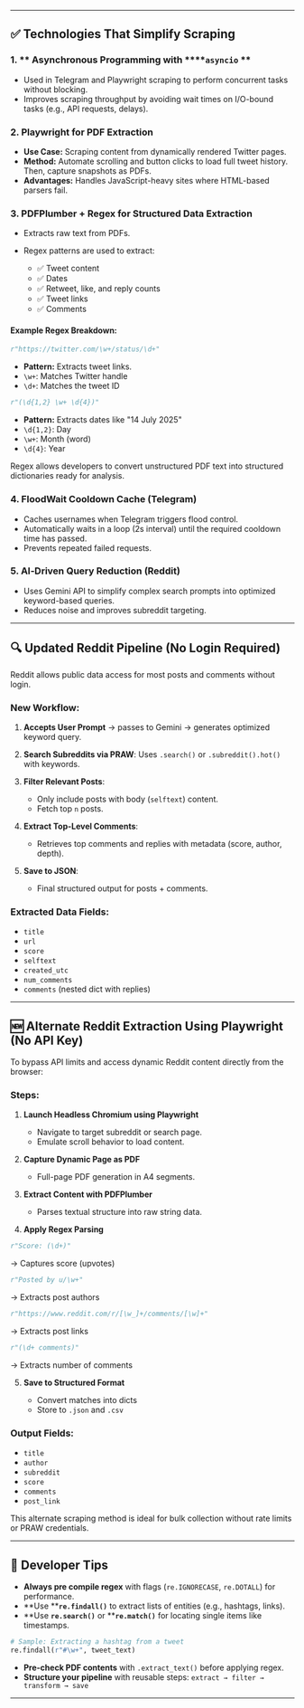 
---

## ✅ Technologies That Simplify Scraping

### 1. \*\* Asynchronous Programming with \*\***`asyncio` **

* Used in Telegram and Playwright scraping to perform concurrent tasks without blocking.
* Improves scraping throughput by avoiding wait times on I/O-bound tasks (e.g., API requests, delays).

### 2. **Playwright for PDF Extraction**

* **Use Case:** Scraping content from dynamically rendered Twitter pages.
* **Method:** Automate scrolling and button clicks to load full tweet history. Then, capture snapshots as PDFs.
* **Advantages:** Handles JavaScript-heavy sites where HTML-based parsers fail.

### 3. **PDFPlumber + Regex for Structured Data Extraction**

* Extracts raw text from PDFs.
* Regex patterns are used to extract:

  * ✅ Tweet content
  * ✅ Dates
  * ✅ Retweet, like, and reply counts
  * ✅ Tweet links
  * ✅ Comments 

#### Example Regex Breakdown:

```python
r"https://twitter.com/\w+/status/\d+"
```

* **Pattern:** Extracts tweet links.
* `\w+`: Matches Twitter handle
* `\d+`: Matches the tweet ID

```python
r"(\d{1,2} \w+ \d{4})"
```

* **Pattern:** Extracts dates like "14 July 2025"
* `\d{1,2}`: Day
* `\w+`: Month (word)
* `\d{4}`: Year

Regex allows developers to convert unstructured PDF text into structured dictionaries ready for analysis.

### 4. **FloodWait Cooldown Cache (Telegram)**

* Caches usernames when Telegram triggers flood control.
* Automatically waits in a loop (2s interval) until the required cooldown time has passed.
* Prevents repeated failed requests.

### 5. **AI‑Driven Query Reduction (Reddit)**

* Uses Gemini API to simplify complex search prompts into optimized keyword-based queries.
* Reduces noise and improves subreddit targeting.

---

## 🔍 Updated Reddit Pipeline (No Login Required)

Reddit allows public data access for most posts and comments without login.

### New Workflow:

1. **Accepts User Prompt** → passes to Gemini → generates optimized keyword query.
2. **Search Subreddits via PRAW**: Uses `.search()` or `.subreddit().hot()` with keywords.
3. **Filter Relevant Posts**:

   * Only include posts with body (`selftext`) content.
   * Fetch top `n` posts.
4. **Extract Top-Level Comments**:

   * Retrieves top comments and replies with metadata (score, author, depth).
5. **Save to JSON**:

   * Final structured output for posts + comments.

### Extracted Data Fields:

* `title`
* `url`
* `score`
* `selftext`
* `created_utc`
* `num_comments`
* `comments` (nested dict with replies)

---

## 🆕 Alternate Reddit Extraction Using Playwright (No API Key)

To bypass API limits and access dynamic Reddit content directly from the browser:

### Steps:

1. **Launch Headless Chromium using Playwright**

   * Navigate to target subreddit or search page.
   * Emulate scroll behavior to load content.

2. **Capture Dynamic Page as PDF**

   * Full-page PDF generation in A4 segments.

3. **Extract Content with PDFPlumber**

   * Parses textual structure into raw string data.

4. **Apply Regex Parsing**

```python
r"Score: (\d+)"
```

→ Captures score (upvotes)

```python
r"Posted by u/\w+"
```

→ Extracts post authors

```python
r"https://www.reddit.com/r/[\w_]+/comments/[\w]+"
```

→ Extracts post links

```python
r"(\d+ comments)"
```

→ Extracts number of comments

5. **Save to Structured Format**

   * Convert matches into dicts
   * Store to `.json` and `.csv`

### Output Fields:

* `title`
* `author`
* `subreddit`
* `score`
* `comments`
* `post_link`

This alternate scraping method is ideal for bulk collection without rate limits or PRAW credentials.

---

## 🧠 Developer Tips

* **Always pre compile regex** with flags (`re.IGNORECASE`, `re.DOTALL`) for performance.
* \*\*Use \*\***`re.findall()`** to extract lists of entities (e.g., hashtags, links).
* \*\*Use ****`re.search()`**** or \*\***`re.match()`** for locating single items like timestamps.

```python
# Sample: Extracting a hashtag from a tweet
re.findall(r"#\w+", tweet_text)
```

* **Pre-check PDF contents** with `.extract_text()` before applying regex.
* **Structure your pipeline** with reusable steps: `extract → filter → transform → save`

---

